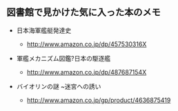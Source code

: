 ## 図書館で見かけた気に入った本のメモ


* 日本海軍艦艇発達史
  * http://www.amazon.co.jp/dp/457530316X



* 軍艦メカニズム図鑑?日本の駆逐艦
  * http://www.amazon.co.jp/dp/487687154X



* バイオリンの謎 ~迷宮への誘い
  * http://www.amazon.co.jp/gp/product/4636875419
